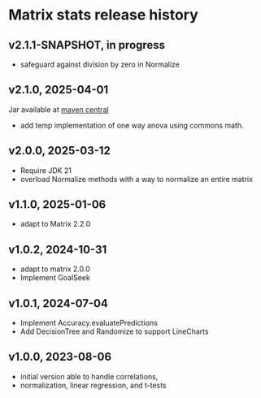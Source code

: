 # Matrix stats release history

## v2.1.1-SNAPSHOT, in progress
- safeguard against division by zero in Normalize

## v2.1.0, 2025-04-01
Jar available at [maven central](https://repo1.maven.org/maven2/se/alipsa/matrix/matrix-stats/2.1.0/matrix-stats-2.1.0.jar)
- add temp implementation of one way anova using commons math.

## v2.0.0, 2025-03-12
- Require JDK 21
- overload Normalize methods with a way to normalize an entire matrix

## v1.1.0, 2025-01-06
- adapt to Matrix 2.2.0

## v1.0.2, 2024-10-31
- adapt to matrix 2.0.0
- Implement GoalSeek

## v1.0.1, 2024-07-04
- Implement Accuracy.evaluatePredictions
- Add DecisionTree and Randomize to support LineCharts

## v1.0.0, 2023-08-06
- initial version able to handle correlations,
- normalization, linear regression, and t-tests